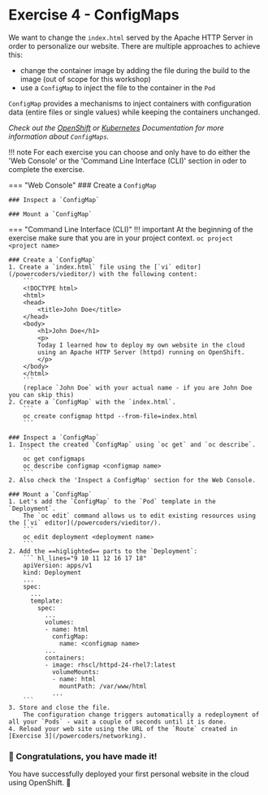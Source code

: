 # Exercise 4 - ConfigMaps

We want to change the `index.html` served by the Apache HTTP Server in order to personalize our website.
There are multiple approaches to achieve this:

- change the container image by adding the file during the build to the image (out of scope for this workshop)
- use a `ConfigMap` to inject the file to the container in the `Pod`

`ConfigMap` provides a mechanisms to inject containers with configuration data (entire files or single values) while keeping the containers unchanged. 

_Check out the [OpenShift](https://docs.openshift.com/container-platform/4.5/builds/builds-configmaps.html) or [Kubernetes](https://kubernetes.io/docs/concepts/configuration/configmap/) Documentation for more information about `ConfigMaps`._

!!! note
    For each exercise you can choose and only have to do either the 'Web Console' or the 'Command Line 
    Interface (CLI)' section in oder to complete the exercise.

=== "Web Console"
    ### Create a `ConfigMap`

    ### Inspect a `ConfigMap`

    ### Mount a `ConfigMap`

=== "Command Line Interface (CLI)"
    !!! important
        At the beginning of the exercise make sure that you are in your project context. 
        ```
        oc project <project name> 
        ```

    ### Create a `ConfigMap`
    1. Create a `index.html` file using the [`vi` editor](/powercoders/vieditor/) with the following content:
        ```
        <!DOCTYPE html>
        <html>
        <head>
            <title>John Doe</title>
        </head>
        <body>
            <h1>John Doe</h1>
            <p>
            Today I learned how to deploy my own website in the cloud
            using an Apache HTTP Server (httpd) running on OpenShift.
            </p>
        </body>
        </html>
        ```
        (replace `John Doe` with your actual name - if you are John Doe you can skip this)
    2. Create a `ConfigMap` with the `index.html`.
        ```
        oc create configmap httpd --from-file=index.html
        ```
    
    ### Inspect a `ConfigMap`
    1. Inspect the created `ConfigMap` using `oc get` and `oc describe`.
        ```
        oc get configmaps
        oc describe configmap <configmap name>
        ```
    2. Also check the 'Inspect a ConfigMap' section for the Web Console.

    ### Mount a `ConfigMap`
    1. Let's add the `ConfigMap` to the `Pod` template in the `Deployment`.
        The `oc edit` command allows us to edit existing resources using the [`vi` editor](/powercoders/vieditor/).
        ```
        oc edit deployment <deployment name>
        ```
    2. Add the ==higlighted== parts to the `Deployment`:
        ``` hl_lines="9 10 11 12 16 17 18"
        apiVersion: apps/v1
        kind: Deployment
        ...
        spec:
          ...
          template:
            spec:
              ...
              volumes:
              - name: html
                configMap:
                  name: <configmap name> 
              ...
              containers:
              - image: rhscl/httpd-24-rhel7:latest
                volumeMounts:
                - name: html
                  mountPath: /var/www/html
                ...
        ```
    3. Store and close the file.
        The configuration change triggers automatically a redeployment of all your `Pods` - wait a couple of seconds until it is done.
    4. Reload your web site using the URL of the `Route` created in [Exercise 3](/powercoders/networking).


### **🎉 Congratulations, you have made it!**
You have successfully deployed your first personal website in the cloud using OpenShift. 👏